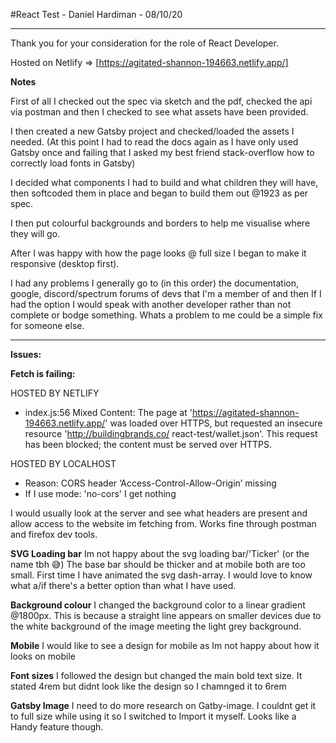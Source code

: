 #React Test - Daniel Hardiman - 08/10/20
***

Thank you for your consideration for the role of React Developer.


Hosted on Netlify => [https://agitated-shannon-194663.netlify.app/]

**Notes**

First of all I checked out the spec via sketch and the pdf, checked the api via postman and then I checked to see what assets have been provided.

I then created a new Gatsby project and checked/loaded the assets I needed.
(At this point I had to read the docs again as I have only used Gatsby once and failing that I asked my best friend stack-overflow how to correctly load fonts in Gatsby)

I decided what components I had to build and what children they will have, then softcoded them in place and began to build them out @1923 as per spec.

I then put colourful backgrounds and borders to help me visualise where they will go. 

After I was happy with how the page looks @ full size I began to make it responsive (desktop first).

I had any problems I generally go to (in this order) the documentation, google, discord/spectrum forums of devs that I'm a member of and then If I had the option I would speak with another developer rather than not complete or bodge something. Whats a problem to me could be a simple fix for someone else.  


***
**Issues:**

**Fetch is failing:**

HOSTED BY NETLIFY
- index.js:56 Mixed Content: The page at 'https://agitated-shannon-194663.netlify.app/' was loaded over HTTPS, but requested an insecure resource 'http://buildingbrands.co/
react-test/wallet.json'. This request has been blocked; the content must be served over HTTPS.

HOSTED BY LOCALHOST
- Reason: CORS header ‘Access-Control-Allow-Origin’ missing
- If I use mode: 'no-cors' I get nothing

I would usually look at the server and see what headers are present and allow access to the website im fetching from.
Works fine through postman and firefox dev tools.

**SVG Loading bar**
Im not happy about the svg loading bar/'Ticker' (or the name tbh 😅) The base bar should be thicker and at mobile both are too small. First time I have animated the svg dash-array. I would love to know what a/if there's a better option than what I have used.

**Background colour**
I changed the background color to a linear gradient @1800px.
This is because a straight line appears on smaller devices due to the white background of the image meeting the light grey background.

**Mobile**
I would like to see a design for mobile as Im not happy about how it looks on mobile

**Font sizes**
I followed the design but changed the main bold text size.
It stated 4rem but didnt look like the design so I chamnged it to 6rem 

**Gatsby Image**
I need to do more research on Gatby-image. I couldnt get it to full size while using it so I switched to Import it myself.
Looks like a Handy feature though.


